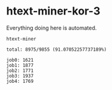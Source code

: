 # htext-miner-kor-3

Everything doing here is automated.

```
htext-miner

total: 8975/9855 (91.07052257737189%)

job0: 1621
job1: 1877
job2: 1771
job3: 1937
job4: 1769
```